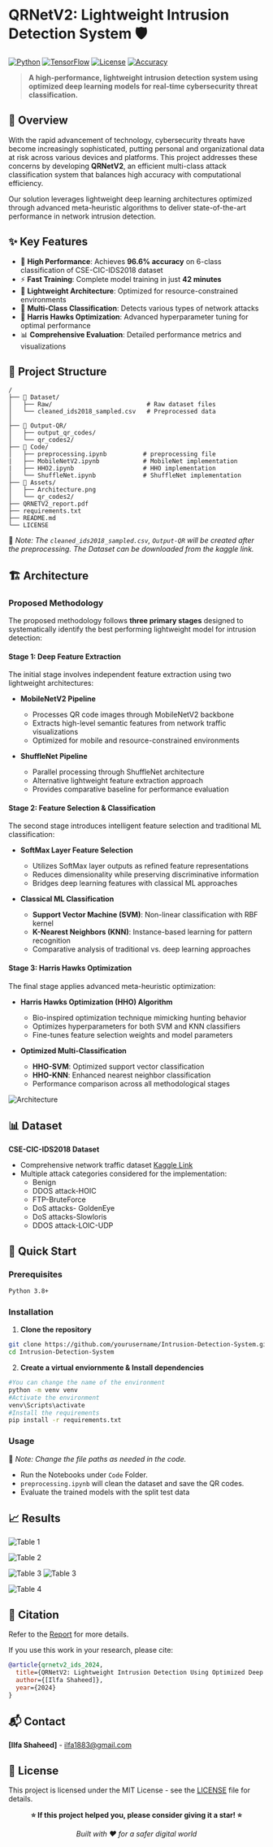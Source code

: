 # QRNetV2: Lightweight Intrusion Detection System 🛡️

[![Python](https://img.shields.io/badge/Python-3.8+-blue.svg)](https://www.python.org/downloads/)
[![TensorFlow](https://img.shields.io/badge/TensorFlow-2.x-orange.svg)](https://tensorflow.org/)
[![License](https://img.shields.io/badge/License-MIT-green.svg)](LICENSE)
[![Accuracy](https://img.shields.io/badge/Accuracy-96.6%25-brightgreen.svg)](##results)

> **A high-performance, lightweight intrusion detection system using optimized deep learning models for real-time cybersecurity threat classification.**

## 🎯 Overview

With the rapid advancement of technology, cybersecurity threats have become increasingly sophisticated, putting personal and organizational data at risk across various devices and platforms. This project addresses these concerns by developing **QRNetV2**, an efficient multi-class attack classification system that balances high accuracy with computational efficiency.

Our solution leverages lightweight deep learning architectures optimized through advanced meta-heuristic algorithms to deliver state-of-the-art performance in network intrusion detection.

## ✨ Key Features

- 🚀 **High Performance**: Achieves **96.6% accuracy** on 6-class classification of CSE-CIC-IDS2018 dataset
- ⚡ **Fast Training**: Complete model training in just **42 minutes**
- 🔬 **Lightweight Architecture**: Optimized for resource-constrained environments
- 🎯 **Multi-Class Classification**: Detects various types of network attacks
- 🔧 **Harris Hawks Optimization**: Advanced hyperparameter tuning for optimal performance
- 📊 **Comprehensive Evaluation**: Detailed performance metrics and visualizations

## 📁 Project Structure

```
/
├── 📁 Dataset/
│   ├── Raw/                          # Raw dataset files
│   └── cleaned_ids2018_sampled.csv   # Preprocessed data
│   
├── 📁 Output-QR/
│   ├── output_qr_codes/           
│   └── qr_codes2/                
├── 📁 Code/
│   ├── preprocessing.ipynb          # preprocessing file
|   ├── MobileNetV2.ipynb            # MobileNet implementation
|   ├── HHO2.ipynb                   # HHO implementation
│   └── ShuffleNet.ipynb             # ShuffleNet implementation
├── 📁 Assets/
│   ├── Architecture.png           
│   └── qr_codes2/ 
├── QRNETV2_report.pdf
├── requirements.txt
├── README.md
└── LICENSE
```

📌 *Note: The `cleaned_ids2018_sampled.csv`, `Output-QR` will be created after the preprocessing. The Dataset can be downloaded from the kaggle link.* 

## 🏗️ Architecture

### Proposed Methodology

The proposed methodology follows **three primary stages** designed to systematically identify the best performing lightweight model for intrusion detection:

#### **Stage 1: Deep Feature Extraction**
The initial stage involves independent feature extraction using two lightweight architectures:

- **MobileNetV2 Pipeline**
  - Processes QR code images through MobileNetV2 backbone
  - Extracts high-level semantic features from network traffic visualizations
  - Optimized for mobile and resource-constrained environments

- **ShuffleNet Pipeline**
  - Parallel processing through ShuffleNet architecture
  - Alternative lightweight feature extraction approach
  - Provides comparative baseline for performance evaluation

#### **Stage 2: Feature Selection & Classification**
The second stage introduces intelligent feature selection and traditional ML classification:

- **SoftMax Layer Feature Selection**
  - Utilizes SoftMax layer outputs as refined feature representations
  - Reduces dimensionality while preserving discriminative information
  - Bridges deep learning features with classical ML approaches

- **Classical ML Classification**
  - **Support Vector Machine (SVM)**: Non-linear classification with RBF kernel
  - **K-Nearest Neighbors (KNN)**: Instance-based learning for pattern recognition
  - Comparative analysis of traditional vs. deep learning approaches

#### **Stage 3: Harris Hawks Optimization**
The final stage applies advanced meta-heuristic optimization:

- **Harris Hawks Optimization (HHO) Algorithm**
  - Bio-inspired optimization technique mimicking hunting behavior
  - Optimizes hyperparameters for both SVM and KNN classifiers
  - Fine-tunes feature selection weights and model parameters

- **Optimized Multi-Classification**
  - **HHO-SVM**: Optimized support vector classification
  - **HHO-KNN**: Enhanced nearest neighbor classification
  - Performance comparison across all methodological stages

![Architecture](./Assets/Architecture.png)

## 📊 Dataset

**CSE-CIC-IDS2018 Dataset**
- Comprehensive network traffic dataset [Kaggle Link](https://www.kaggle.com/datasets/solarmainframe/ids-intrusion-csv)
- Multiple attack categories considered for the implementation:
  - Benign
  - DDOS attack-HOIC
  - FTP-BruteForce
  - DoS attacks-
GoldenEye
  - DoS attacks-Slowloris
  - DDOS attack-LOIC-UDP

## 🚀 Quick Start

### Prerequisites

```bash
Python 3.8+
```

### Installation

1. **Clone the repository**
```bash
git clone https://github.com/yourusername/Intrusion-Detection-System.git
cd Intrusion-Detection-System
```

2. **Create a virtual enviornmente & Install dependencies**
```bash
#You can change the name of the environment
python -m venv venv 
#Activate the environment
venv\Scripts\activate
#Install the requirements
pip install -r requirements.txt
```

### Usage

📌 *Note: Change the file paths as needed in the code.* 

- Run the Notebooks under `Code` Folder.
- `preprocessing.ipynb` will clean the dataset and save the QR codes.
- Evaluate the trained models with the split test data

## 📈 Results

![Table 1](Assets\Table_1.png)

![Table 2](Assets\Table_2.png)

![Table 3](Assets\Table_3_1.png)
![Table 3](Assets\Table_3_2.png)

![Table 4](Assets\Table_4.png)


## 📄 Citation
Refer to the [Report](QRNETV2_report.pdf) for more details.

If you use this work in your research, please cite:

```bibtex
@article{qrnetv2_ids_2024,
  title={QRNetV2: Lightweight Intrusion Detection Using Optimized Deep Learning},
  author={[Ilfa Shaheed]},
  year={2024}
}
```

## 📬 Contact

**[Ilfa Shaheed]** - [ilfa1883@gmail.com](mailto:ilfa1883@gmail.com)

## 📜 License

This project is licensed under the MIT License - see the [LICENSE](LICENSE) file for details.


<div align="center">

**⭐ If this project helped you, please consider giving it a star! ⭐**

*Built with ❤️ for a safer digital world*

</div>
